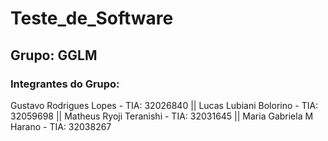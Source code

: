 # Teste_de_Software
## Grupo: GGLM

### Integrantes do Grupo:  
Gustavo Rodrigues Lopes - TIA: 32026840 ||
Lucas Lubiani Bolorino - TIA: 32059698 ||
Matheus Ryoji Teranishi - TIA: 32031645 || 
Maria Gabriela M Harano - TIA: 32038267 

